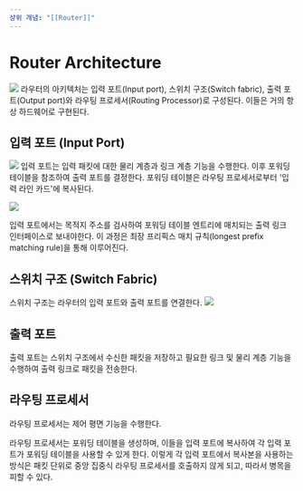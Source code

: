 ```yaml
---
상위 개념: "[[Router]]"
---
```

# Router Architecture
![](https://i.imgur.com/lliW72m.png)
라우터의 아키텍처는 입력 포트(Input port), 스위치 구조(Switch fabric), 출력 포트(Output port)와 라우팅 프로세서(Routing Processor)로 구성된다. 이들은 거의 항상 하드웨어로 구현된다.

## 입력 포트 (Input Port)
![](https://i.imgur.com/9UXZ29B.png)
입력 포트는 입력 패킷에 대한 물리 계층과 링크 계층 기능을 수행한다. 이후 포워딩 테이블을 참조하여 출력 포트를 결정한다. 포워딩 테이블은 라우팅 프로세서로부터 '입력 라인 카드'에 복사된다.

![](https://i.imgur.com/zgwNW0e.png)

입력 포트에서는 목적지 주소를 검사하여 포워딩 테이블 엔트리에 매치되는 출력 링크 인터페이스로 보내야한다. 이 과정은 최장 프리픽스 매치 규칙(longest prefix matching rule)을 통해 이루어진다.

## 스위치 구조 (Switch Fabric)
스위치 구조는 라우터의 입력 포트와 출력 포트를 연결한다.
![](https://i.imgur.com/cI19n8i.png)


## 출력 포트 
출력 포트는 스위치 구조에서 수신한 패킷을 저장하고 필요한 링크 및 물리 계층 기능을 수행하여 출력 링크로 패킷을 전송한다.

## 라우팅 프로세서
라우팅 프로세서는 제어 평면 기능을 수행한다. 

라우팅 프로세서는 포워딩 테이블을 생성하며, 이들을 입력 포트에 복사하여 각 입력 포트가 포워딩 테이블을 사용할 수 있게 한다. 이렇게 각 입력 포트에서 복사본을 사용하는 방식은 패킷 단위로 중앙 집중식 라우팅 프로세서를 호출하지 않게 되고, 따라서 병목을 피할 수 있다.